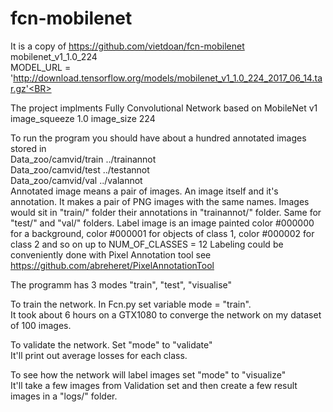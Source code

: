 # fcn-mobilenet
It is a copy of https://github.com/vietdoan/fcn-mobilenet
mobilenet_v1_1.0_224 <BR>
MODEL_URL = 'http://download.tensorflow.org/models/mobilenet_v1_1.0_224_2017_06_14.tar.gz'<BR>

The project implments Fully Convolutional Network based on MobileNet v1  image_squeeze 1.0 image_size 224

To run the program you should have about a hundred annotated images stored in<BR>
Data_zoo/camvid/train  ../trainannot<BR>
Data_zoo/camvid/test   ../testannot<BR>
Data_zoo/camvid/val    ../valannot<BR>
Annotated image means a pair of images. An image itself and it's annotation.
It makes a pair of PNG images with the same names. 
Images would sit in "train/" folder their annotations in "trainannot/" folder. Same for "test/" and "val/" folders.
Label image is an image painted color #000000 for a background, color #000001 for objects of class 1, color #000002 for class 2 and so on up to NUM_OF_CLASSES = 12
Labeling could be conveniently done with Pixel Annotation tool see https://github.com/abreheret/PixelAnnotationTool<BR>

The programm has 3 modes "train", "test", "visualise"<BR>

To train the network. In Fcn.py set variable mode = "train".<BR>
It took about 6 hours on a GTX1080 to converge the network on my dataset of 100 images.  
  
To validate the network. Set "mode" to "validate"  <BR>
It'll print out average losses for each class.
  
To see how the network will label images set "mode" to "visualize"  <BR>
It'll take a few images from Validation set and then create a few result images in a "logs/" folder.
